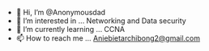- 👋 Hi, I’m @Anonymousdad
- 👀 I’m interested in ... Networking and Data security 
- 🌱 I’m currently learning ... CCNA 
- 📫 How to reach me ... Aniebietarchibong2@gmail.com 

<!---
Anonymousdad/Anonymousdad is a ✨ special ✨ repository because its `README.md` (this file) appears on your GitHub profile.
You can click the Preview link to take a look at your changes.
--->
